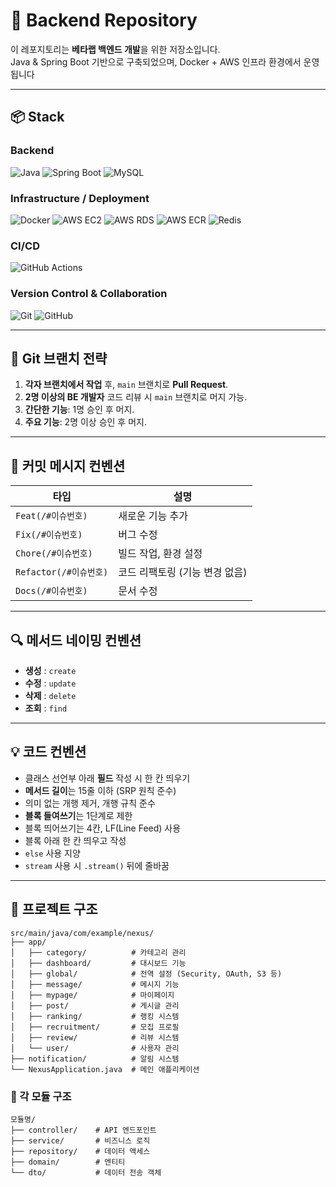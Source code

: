# 🚀 Backend Repository

이 레포지토리는 **베타랩 백엔드 개발**을 위한 저장소입니다.  
Java & Spring Boot 기반으로 구축되었으며, Docker + AWS 인프라 환경에서 운영됩니다

---

## 📦  Stack

### Backend
![Java](https://img.shields.io/badge/Java-007396?style=for-the-badge&logo=openjdk&logoColor=white)
![Spring Boot](https://img.shields.io/badge/Spring%20Boot-6DB33F?style=for-the-badge&logo=springboot&logoColor=white)
![MySQL](https://img.shields.io/badge/MySQL-4479A1?style=for-the-badge&logo=mysql&logoColor=white)

### Infrastructure / Deployment
![Docker](https://img.shields.io/badge/Docker-2496ED?style=for-the-badge&logo=docker&logoColor=white)
![AWS EC2](https://img.shields.io/badge/AWS%20EC2-FF9900?style=for-the-badge&logo=amazon-ec2&logoColor=white)
![AWS RDS](https://img.shields.io/badge/AWS%20RDS-527FFF?style=for-the-badge&logo=amazon-rds&logoColor=white)
![AWS ECR](https://img.shields.io/badge/AWS%20ECR-FF9900?style=for-the-badge&logo=amazonaws&logoColor=white)
![Redis](https://img.shields.io/badge/Redis-FF5075?style=for-the-badge&logo=redis&logoColor=white)

### CI/CD
![GitHub Actions](https://img.shields.io/badge/GitHub%20Actions-2088FF?style=for-the-badge&logo=githubactions&logoColor=white)

### Version Control & Collaboration
![Git](https://img.shields.io/badge/Git-F05032?style=for-the-badge&logo=git&logoColor=white)
![GitHub](https://img.shields.io/badge/GitHub-181717?style=for-the-badge&logo=github&logoColor=white)

---

## 🌿 Git 브랜치 전략

1. **각자 브랜치에서 작업** 후, `main` 브랜치로 **Pull Request**.
2. **2명 이상의 BE 개발자** 코드 리뷰 시 `main` 브랜치로 머지 가능.
3. **간단한 기능**: 1명 승인 후 머지.
4. **주요 기능**: 2명 이상 승인 후 머지.

---

## 📝 커밋 메시지 컨벤션

| 타입 | 설명 |
|------|------|
| `Feat(/#이슈번호)` | 새로운 기능 추가 |
| `Fix(/#이슈번호)` | 버그 수정 |
| `Chore(/#이슈번호)` | 빌드 작업, 환경 설정 |
| `Refactor(/#이슈번호)` | 코드 리팩토링 (기능 변경 없음) |
| `Docs(/#이슈번호)` | 문서 수정 |

---

## 🔍 메서드 네이밍 컨벤션

- **생성** : `create`
- **수정** : `update`
- **삭제** : `delete`
- **조회** : `find`

---

## 💡 코드 컨벤션

- 클래스 선언부 아래 **필드** 작성 시 한 칸 띄우기
- **메서드 길이**는 15줄 이하 (SRP 원칙 준수)
- 의미 없는 개행 제거, 개행 규칙 준수
- **블록 들여쓰기**는 1단계로 제한
- 블록 띄어쓰기는 4칸, LF(Line Feed) 사용
- 블록 아래 한 칸 띄우고 작성
- `else` 사용 지양
- `stream` 사용 시 `.stream()` 뒤에 줄바꿈

---
## 📂 프로젝트 구조

~~~
src/main/java/com/example/nexus/
├── app/
│   ├── category/          # 카테고리 관리
│   ├── dashboard/         # 대시보드 기능
│   ├── global/            # 전역 설정 (Security, OAuth, S3 등)
│   ├── message/           # 메시지 기능
│   ├── mypage/            # 마이페이지
│   ├── post/              # 게시글 관리
│   ├── ranking/           # 랭킹 시스템
│   ├── recruitment/       # 모집 프로필
│   ├── review/            # 리뷰 시스템
│   └── user/              # 사용자 관리
├── notification/          # 알림 시스템
└── NexusApplication.java  # 메인 애플리케이션
~~~

### 📁 각 모듈 구조
```
모듈명/
├── controller/    # API 엔드포인트
├── service/       # 비즈니스 로직
├── repository/    # 데이터 액세스
├── domain/        # 엔티티
└── dto/           # 데이터 전송 객체
```
